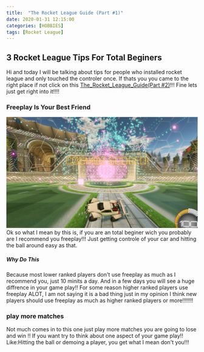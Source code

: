 ```yaml
---
title:  "The Rocket League Guide (Part #1)"
date: 2020-01-31 12:15:00
categories: [HOBBIES]
tags: [Rocket League]
---
```



## 3 Rocket League Tips For Total Beginers

Hi and today I will be talking about tips for people who installed rocket league and only touched the controler once.
If thats you you came to the right place if not click on this [The_Rocket_League_Guide(Part #2)](https://adrianrubio.org/posts/The_Rocket_League_Guide_part_2/)!!!
Fine lets just get right into it!!!!

### Freeplay Is Your Best Friend

![My camera settings](/assets/img/adrian-free-play.png)
Ok so what I mean by this is, if you are an total beginer wich you probably are I recommend you freeplay!!! 
Just getting controle of your car and hitting the ball around easy as that.
##### Why Do This
Because most lower ranked players don't use freeplay as much as I recommend you, just 10 minits a day.
And in a few days you will see a huge diffrence in your game play!!
For some reason higher ranked players use freeplay ALOT, I am not saying it is a bad thing just in my opinion I think new players should use freeplay as much as higher ranked players or more!!!!!!!

 
### play more matches

Not much comes in to this one just play more matches you are going to lose and win !!
If you want try to think about one aspect of your game play!!
Like:Hitting the ball or demoing a player, you get what I mean don't you!!!
